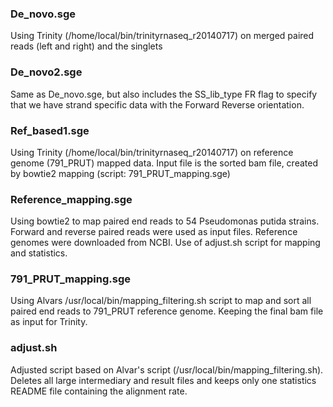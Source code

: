 ### De_novo.sge
Using Trinity (/home/local/bin/trinityrnaseq_r20140717) on merged paired reads (left and right) and the singlets

### De_novo2.sge
Same as De_novo.sge, but also includes the SS_lib_type FR flag to specify that we have strand specific data with the Forward Reverse orientation.

### Ref_based1.sge 
Using Trinity (/home/local/bin/trinityrnaseq_r20140717) on reference genome (791_PRUT) mapped data.
Input file is the sorted bam file, created by bowtie2 mapping (script: 791_PRUT_mapping.sge)

### Reference_mapping.sge
Using bowtie2 to map paired end reads to 54 Pseudomonas putida strains. 
Forward and reverse paired reads were used as input files.
Reference genomes were downloaded from NCBI. 
Use of adjust.sh script for mapping and statistics.

### 791_PRUT_mapping.sge
Using Alvars /usr/local/bin/mapping_filtering.sh script to map and sort all paired end reads to 791_PRUT reference genome.
Keeping the final bam file as input for Trinity.

### adjust.sh
Adjusted script based on Alvar's script (/usr/local/bin/mapping_filtering.sh).
Deletes all large intermediary and result files and keeps only one statistics README file containing the alignment rate.

